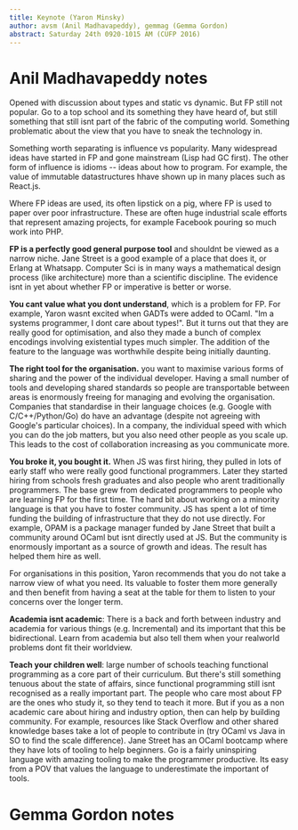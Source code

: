 ```yaml
---
title: Keynote (Yaron Minsky)
author: avsm (Anil Madhavapeddy), gemmag (Gemma Gordon)
abstract: Saturday 24th 0920-1015 AM (CUFP 2016)
---
```


# Anil Madhavapeddy notes

Opened with discussion about types and static vs dynamic.  But FP still not
popular. Go to a top school and its something they have heard of, but still
something that still isnt part of the fabric of the computing world.  Something
problematic about the view that you have to sneak the technology in.

Something worth separating is influence vs popularity.  Many widespread ideas
have started in FP and gone mainstream (Lisp had GC first). The other form of
influence is idioms -- ideas about how to program.  For example, the value of
immutable datastructures hhave shown up in many places such as React.js.

Where FP ideas are used, its often lipstick on a pig, where FP is used to paper
over poor infrastructure.  These are often huge industrial scale efforts that
represent amazing projects, for example Facebook pouring so much work into PHP.

**FP is a perfectly good general purpose tool** and shouldnt be viewed as a
narrow niche. Jane Street is a good example of a place that does it, or Erlang
at Whatsapp. Computer Sci is in many ways a mathematical design process (like
architecture) more than a scientific discipline. The evidence isnt in yet about
whether FP or imperative is better or worse.

**You cant value what you dont understand**, which is a problem for FP.  For
example, Yaron wasnt excited when GADTs were added to OCaml. "Im a systems
programmer, I dont care about types!". But it turns out that they are really
good for optimisation, and also they made a bunch of complex encodings
involving existential types much simpler.  The addition of the feature to the
language was worthwhile despite being initially daunting.

**The right tool for the organisation.** you want to maximise various forms of
sharing and the power of the individual developer. Having a small number of
tools and developing shared standards so people are transportable between areas
is enormously freeing for managing and evolving the organisation. Companies
that standardise in their language choices (e.g. Google with C/C++/Python/Go)
do have an advantage (despite not agreeing with Google's particular choices).
In a company, the individual speed with which you can do the job matters, but
you also need other people as you scale up. This leads to the cost of
collaboration increasing as you communicate more.

**You broke it, you bought it.** When JS was first hiring, they pulled in lots
of early staff who were really good functional programmers.  Later they started
hiring from schools fresh graduates and also people who arent traditionally
programmers. The base grew from dedicated programmers to people who are
learning FP for the first time. The hard bit about working on a minority
language is that you have to foster community. JS has spent a lot of time
funding the building of infrastructure that they do not use directly.  For
example, OPAM is a package manager funded by Jane Street that built a community
around OCaml but isnt directly used at JS. But the community is enormously
important as a source of growth and ideas.  The result has helped them hire as
well.

For organisations in this position, Yaron recommends that you do not take a
narrow view of what you need. Its valuable to foster them more generally and
then benefit from having a seat at the table for them to listen to your
concerns over the longer term.

**Academia isnt academic**: There is a back and forth between industry and
academia for various things (e.g. Incremental) and its important that this
be bidirectional. Learn from academia but also tell them when your realworld
problems dont fit their worldview.

**Teach your children well**: large number of schools teaching functional
programming as a core part of their curriculum. But there's still something
tenuous about the state of affairs, since functional programming still isnt
recognised as a really important part. The people who care most about FP are
the ones who study it, so they tend to teach it more. But if you as a non
academic care about hiring and industry option, then can help by building
community.  For example, resources like Stack Overflow and other shared
knowledge bases take a lot of people to contribute in (try OCaml vs Java in SO
to find the scale difference).  Jane Street has an OCaml bootcamp where they
have lots of tooling to help beginners. Go is a fairly uninspiring language
with amazing tooling to make the programmer productive. Its easy from a POV
that values the language to underestimate the important of tools.

# Gemma Gordon notes


